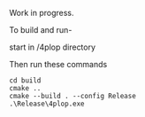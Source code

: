 Work in progress.


To build and run- 

start in /4plop directory

Then run these commands
```mkdir build
cd build
cmake ..
cmake --build . --config Release
.\Release\4plop.exe
```

